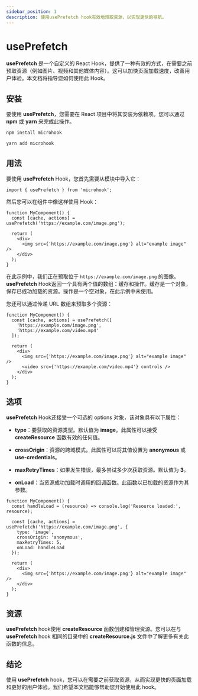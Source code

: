 ```yaml
---
sidebar_position: 1
description: 使用usePrefetch hook有效地预取资源，以实现更快的导航。
---
```


# usePrefetch

<head>
  <meta name="keywords" content="预取数据，预加载数据，性能优化，更快的加载时间，降低延迟，改善用户体验，异步加载，惰性加载，数据缓存，网络效率，Web 应用程序速度，减少服务器负载，React 钩子用于预取。" />
</head>

**usePrefetch** 是一个自定义的 React Hook，提供了一种有效的方式，在需要之前预取资源（例如图片、视频和其他媒体内容）。这可以加快页面加载速度，改善用户体验。本文档将指导您如何使用此 Hook。

## 安装

要使用 **usePrefetch**，您需要在 React 项目中将其安装为依赖项。您可以通过 **npm** 或 **yarn** 来完成此操作。

```bash
npm install microhook
```

```bash
yarn add microhook
```

## 用法

要使用 **usePrefetch** Hook，您首先需要从模块中导入它：

```tsx
import { usePrefetch } from 'microhook';
```

然后您可以在组件中像这样使用 Hook：

```tsx
function MyComponent() {
  const [cache, actions] = usePrefetch('https://example.com/image.png');

  return (
    <div>
      <img src={'https://example.com/image.png'} alt="example image" />
    </div>
  );
}
```

在此示例中，我们正在预取位于 `https://example.com/image.png` 的图像。**usePrefetch** Hook返回一个具有两个值的数组：缓存和操作。缓存是一个对象，保存已成功加载的资源。操作是一个空对象，在此示例中未使用。

您还可以通过传递 URL 数组来预取多个资源：

```tsx
function MyComponent() {
  const [cache, actions] = usePrefetch([
    'https://example.com/image.png',
    'https://example.com/video.mp4'
  ]);

  return (
    <div>
      <img src={'https://example.com/image.png'} alt="example image" />
      <video src={'https://example.com/video.mp4'} controls />
    </div>
  );
}
```

## 选项

**usePrefetch** Hook还接受一个可选的 options 对象，该对象具有以下属性：

- **type**：要获取的资源类型。默认值为 **image**。此属性可以接受 **createResource** 函数有效的任何值。

- **crossOrigin**：资源的跨域模式。此属性可以将其值设置为 **anonymous** 或 **use-credentials**。

- **maxRetryTimes**：如果发生错误，最多尝试多少次获取资源。默认值为 **3**。

- **onLoad**：当资源成功加载时调用的回调函数。此函数以已加载的资源作为其参数。

```tsx
function MyComponent() {
  const handleLoad = (resource) => console.log('Resource loaded:', resource);

  const [cache, actions] = usePrefetch('https://example.com/image.png', {
    type: 'image',
    crossOrigin: 'anonymous',
    maxRetryTimes: 5,
    onLoad: handleLoad
  });

  return (
    <div>
      <img src={'https://example.com/image.png'} alt="example image" />
    </div>
  );
}
```

## 资源

**usePrefetch** hook使用 **createResource** 函数创建和管理资源。您可以在与 **usePrefetch** hook 相同的目录中的 **createResource.js** 文件中了解更多有关此函数的信息。

## 结论

使用 **usePrefetch** hook，您可以在需要之前获取资源，从而实现更快的页面加载和更好的用户体验。我们希望本文档能够帮助您开始使用此 hook。